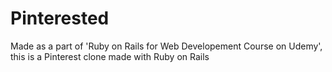 # Pinterested
Made as a part of 'Ruby on Rails for Web Developement Course on Udemy', this is a Pinterest clone made with Ruby on Rails

